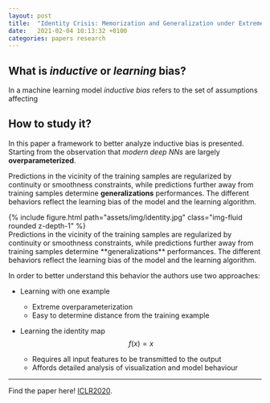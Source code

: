 ```yaml
---
layout: post
title:  "Identity Crisis: Memorization and Generalization under Extreme Overparameterization - ICRL2020"
date:   2021-02-04 10:13:32 +0100
categories: papers research
---
```



## What is _inductive_ or _learning_ bias?
In a machine learning model *inductive bias* refers to the set of assumptions affecting  
## How to study it?
In this paper a framework to better analyze inductive bias is presented.
Starting from the observation that *modern deep NNs* are largely **overparameterized**.

Predictions in the vicinity of the training samples are regularized by continuity or smoothness constraints, while predictions further away from training samples determine **generalizations** performances.
The different behaviors reflect the learning bias of the model and the learning algorithm.


<div class="row">
  <div class="col-4">{% include figure.html path="assets/img/identity.jpg" class="img-fluid rounded z-depth-1" %}</div>
  <div class="col">Predictions in the vicinity of the training samples are regularized by continuity or smoothness constraints, while predictions further away from training samples determine **generalizations** performances.
The different behaviors reflect the learning bias of the model and the learning algorithm.</div>

</div>


In order to better understand this behavior the authors use two approaches:
* Learning with one example
  - Extreme overparameterization
  - Easy to determine distance from the training example


* Learning the identity map $$f(x)=x$$
  - Requires all input features to be transmitted to the output
  - Affords detailed analysis of visualization and model behaviour


---
Find the paper here! [ICLR2020](https://iclr.cc/virtual_2020/poster_B1l6y0VFPr.html).
